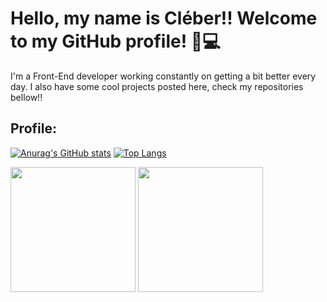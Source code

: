 ﻿# Hello, my name is Cléber!! Welcome to my GitHub profile! :wave::computer:

I'm a Front-End developer working constantly on getting a bit better every day. I also have some cool projects posted here, check my repositories bellow!! 

## Profile:
[![Anurag's GitHub stats](https://github-readme-stats.vercel.app/api?username=Cleber-Severo&show_icons=true&theme=radical )](https://github.com/anuraghazra/github-readme-stats)
[![Top Langs](https://github-readme-stats.vercel.app/api/top-langs/?username=Cleber-severo&theme=radical&layout=compact)](https://github.com/anuraghazra/github-readme-stats)

  <img src="https://github-readme-stats.vercel.app/api?username=Cleber-severo&show_icons=true&theme=buefy&include_all_commits=true&count_private=true" height=200em />
  <img src="(https://github-readme-stats.vercel.app/api/top-langs/?username=Cleber-severo&theme=radical&layout=compact" height=200em />
